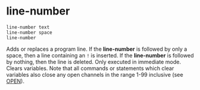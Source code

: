 # line-number

`line-number text`  
`line-number space`  
`line-number`   

Adds or replaces a program line. If the **line-number** is followed by only a space, then a line containing an `!` is inserted. If the **line-number** is followed by nothing, then the line is deleted. Only executed in immediate mode. Clears variables. Note that all commands or statements which clear variables also close any open channels in the range 1-99 inclusive (see [OPEN](man_cs-open.md)).